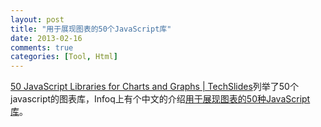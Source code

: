 ```yaml
---
layout: post
title: "用于展现图表的50个JavaScript库"
date: 2013-02-16
comments: true
categories: [Tool, Html]
---
```

<a href="http://techslides.com/50-javascript-charting-and-graphics-libraries/">50 JavaScript Libraries for Charts and Graphs | TechSlides</a>列举了50个javascript的图表库，Infoq上有个中文的介绍<a href="http://www.infoq.com/cn/news/2013/01/50-javascript-chart-lib">用于展现图表的50种JavaScript库</a>。<br />